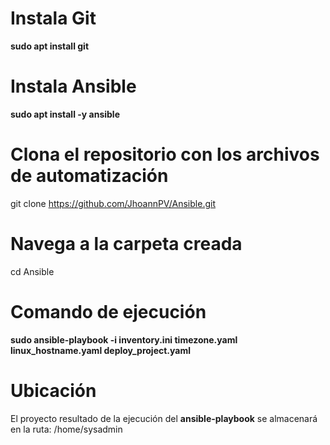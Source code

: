 # Instala Git
__sudo apt install git__

# Instala Ansible
__sudo apt install -y ansible__

# Clona el repositorio con los archivos de automatización
git clone https://github.com/JhoannPV/Ansible.git

# Navega a la carpeta creada
cd Ansible

# Comando de ejecución
__sudo ansible-playbook -i inventory.ini timezone.yaml linux_hostname.yaml deploy_project.yaml__

# Ubicación
El proyecto resultado de la ejecución del __ansible-playbook__ se almacenará en la ruta:
/home/sysadmin


